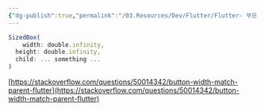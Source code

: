 ```yaml
---
{"dg-publish":true,"permalink":"/03.Resources/Dev/Flutter/Flutter- 부모 위젯에 크기 매치하기/","tags":["dev","flutter"],"noteIcon":""}
---
```




```jsx
SizedBox(
	width: double.infinity,
  height: double.infinity,
  child: ... something ...
)
```

[https://stackoverflow.com/questions/50014342/button-width-match-parent-flutter](https://stackoverflow.com/questions/50014342/button-width-match-parent-flutter)